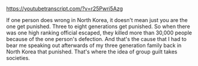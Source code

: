 https://youtubetranscript.com/?v=r25Pwri5Azg

 If one person does wrong in North Korea, it doesn't mean just you are the one get punished. Three to eight generations get punished. So when there was one high ranking official escaped, they killed more than 30,000 people because of the one person's defection. And that's the cause that I had to bear me speaking out afterwards of my three generation family back in North Korea that punished. That's where the idea of group guilt takes societies.